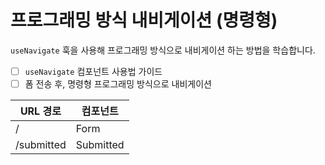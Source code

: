 # 프로그래밍 방식 내비게이션 (명령형)

`useNavigate` 훅을 사용해 프로그래밍 방식으로 내비게이션 하는 방법을 학습합니다.

- [ ] `useNavigate` 컴포넌트 사용법 가이드
- [ ] 폼 전송 후, 명령형 프로그래밍 방식으로 내비게이션

| URL 경로   | 컴포넌트  |
| ---------- | --------- |
| /          | Form      |
| /submitted | Submitted |
